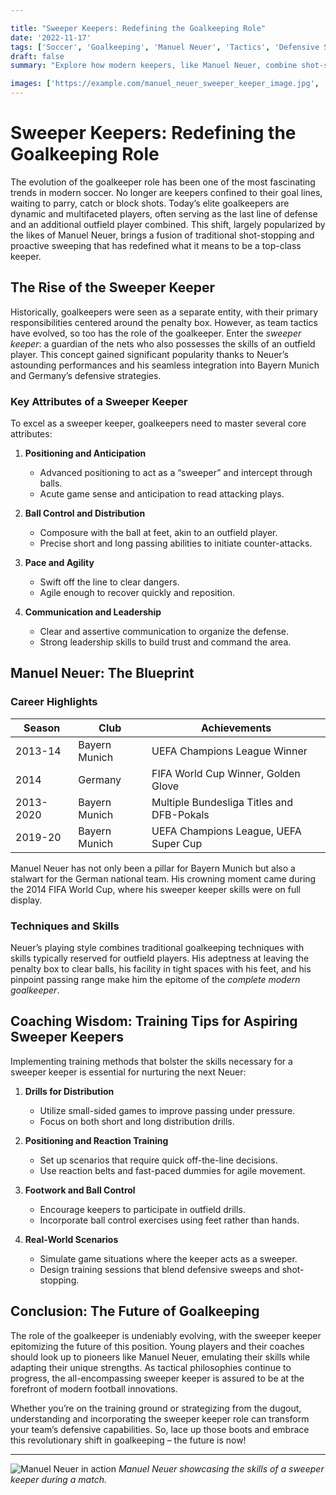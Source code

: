 ```yaml
---

title: "Sweeper Keepers: Redefining the Goalkeeping Role"
date: '2022-11-17'
tags: ['Soccer', 'Goalkeeping', 'Manuel Neuer', 'Tactics', 'Defensive Strategy', 'Modern Football', 'Sweeper Keeper', 'Coaching Tips', 'Player Development']
draft: false
summary: "Explore how modern keepers, like Manuel Neuer, combine shot-stopping with sweeping up behind the defense."

images: ['https://example.com/manuel_neuer_sweeper_keeper_image.jpg', 'https://www.sportstips.org/articleimage/Soccer/Positions/sweeper_keepers_redefining_the_goalkeeping_role.webp']
---
```


# Sweeper Keepers: Redefining the Goalkeeping Role

The evolution of the goalkeeper role has been one of the most fascinating trends in modern soccer. No longer are keepers confined to their goal lines, waiting to parry, catch or block shots. Today’s elite goalkeepers are dynamic and multifaceted players, often serving as the last line of defense and an additional outfield player combined. This shift, largely popularized by the likes of Manuel Neuer, brings a fusion of traditional shot-stopping and proactive sweeping that has redefined what it means to be a top-class keeper.

## The Rise of the Sweeper Keeper

Historically, goalkeepers were seen as a separate entity, with their primary responsibilities centered around the penalty box. However, as team tactics have evolved, so too has the role of the goalkeeper. Enter the *sweeper keeper*: a guardian of the nets who also possesses the skills of an outfield player. This concept gained significant popularity thanks to Neuer’s astounding performances and his seamless integration into Bayern Munich and Germany’s defensive strategies.

### Key Attributes of a Sweeper Keeper

To excel as a sweeper keeper, goalkeepers need to master several core attributes:

1. **Positioning and Anticipation**
    - Advanced positioning to act as a “sweeper” and intercept through balls.
    - Acute game sense and anticipation to read attacking plays.

2. **Ball Control and Distribution**
    - Composure with the ball at feet, akin to an outfield player.
    - Precise short and long passing abilities to initiate counter-attacks.

3. **Pace and Agility**
    - Swift off the line to clear dangers.
    - Agile enough to recover quickly and reposition.

4. **Communication and Leadership**
    - Clear and assertive communication to organize the defense.
    - Strong leadership skills to build trust and command the area.

## Manuel Neuer: The Blueprint

### Career Highlights

| Season    | Club            | Achievements                            |
|-----------|-----------------|-----------------------------------------|
| 2013-14   | Bayern Munich   | UEFA Champions League Winner            |
| 2014      | Germany         | FIFA World Cup Winner, Golden Glove     |
| 2013-2020 | Bayern Munich   | Multiple Bundesliga Titles and DFB-Pokals|
| 2019-20   | Bayern Munich   | UEFA Champions League, UEFA Super Cup    |

Manuel Neuer has not only been a pillar for Bayern Munich but also a stalwart for the German national team. His crowning moment came during the 2014 FIFA World Cup, where his sweeper keeper skills were on full display.

### Techniques and Skills

Neuer’s playing style combines traditional goalkeeping techniques with skills typically reserved for outfield players. His adeptness at leaving the penalty box to clear balls, his facility in tight spaces with his feet, and his pinpoint passing range make him the epitome of the *complete modern goalkeeper*.

## Coaching Wisdom: Training Tips for Aspiring Sweeper Keepers

Implementing training methods that bolster the skills necessary for a sweeper keeper is essential for nurturing the next Neuer:

1. **Drills for Distribution**
    - Utilize small-sided games to improve passing under pressure.
    - Focus on both short and long distribution drills.

2. **Positioning and Reaction Training**
    - Set up scenarios that require quick off-the-line decisions.
    - Use reaction belts and fast-paced dummies for agile movement.

3. **Footwork and Ball Control**
    - Encourage keepers to participate in outfield drills.
    - Incorporate ball control exercises using feet rather than hands.

4. **Real-World Scenarios**
    - Simulate game situations where the keeper acts as a sweeper.
    - Design training sessions that blend defensive sweeps and shot-stopping.

## Conclusion: The Future of Goalkeeping

The role of the goalkeeper is undeniably evolving, with the sweeper keeper epitomizing the future of this position. Young players and their coaches should look up to pioneers like Manuel Neuer, emulating their skills while adapting their unique strengths. As tactical philosophies continue to progress, the all-encompassing sweeper keeper is assured to be at the forefront of modern football innovations.

Whether you’re on the training ground or strategizing from the dugout, understanding and incorporating the sweeper keeper role can transform your team’s defensive capabilities. So, lace up those boots and embrace this revolutionary shift in goalkeeping – the future is now!

---

![Manuel Neuer in action](https://example.com/manuel_neuer_sweeper_keeper_image.jpg)
*Manuel Neuer showcasing the skills of a sweeper keeper during a match.*
```